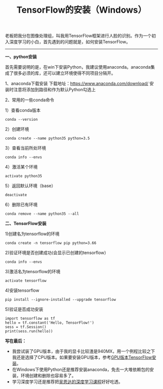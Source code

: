 ﻿---
layout: post
title: TensorFlow的安装（Windows）
category: Tech
tag: [Tech,tensorflow]
---

老板把我分在图像处理组，叫我用TensorFlow框架进行人脸的识别。作为一个初入深度学习的小白，首先遇到的问题就是，如何安装TensorFlow。


----------

**一、python安装**

首先需要说明的是，在win下安装Python，我建议使用anaconda。anaconda集成了很多必须的库，还可以建立环境使得不同项目分隔开。

1、anaconda下载安装
下载地址：https://www.anaconda.com/download/
安装时注意将添加到路径和作为默认Python勾选上

2、常用的一些conda命令

1）查看conda版本

    conda --version
    
2）创建环境

    conda create --name python35 python=3.5

3）查看当前所处环境

    conda info --envs

4）激活某个环境

    activate python35
    
5）返回默认环境（base）

    deactivate

6）删除已有环境

    conda remove --name python35 --all

**二、TensorFlow安装**

1)创建名为tensorflow的环境

    conda create -n tensorflow pip python=3.66
    
2)验证环境是否创建成功(会显示已创建的tensorflow）
 
    conda info --envs
    
3)激活名为tensorflow的环境

    activate tensorflow

4)安装tensorflow

    pip install --ignore-installed --upgrade tensorflow
    
5)验证是否成功安装

    import tensorflow as tf
    hello = tf.constant('Hello, TensorFlow!')
    sess = tf.Session()
    print(sess.run(hello))
    
**写在最后：**

 - 我尝试装了GPU版本，由于我的显卡比较渣是940MX，用一个例程比较之下我还是选择了CPU版本。如果要安装GPU版本，参考[GPU版本TensorFlow安装][1]。
 - 在Windows下使用Python还是推荐安装anaconda，免去一大堆依赖包的安装，环境创建和删除也容易多了。
 - 学习深度学习还是推荐把[吴恩达的深度学习课程][2]好好吃透。

    



    


    


  [1]: https://blog.csdn.net/u010099080/article/details/53418159
  [2]: http://mooc.study.163.com/smartSpec/detail/1001319001.htm
